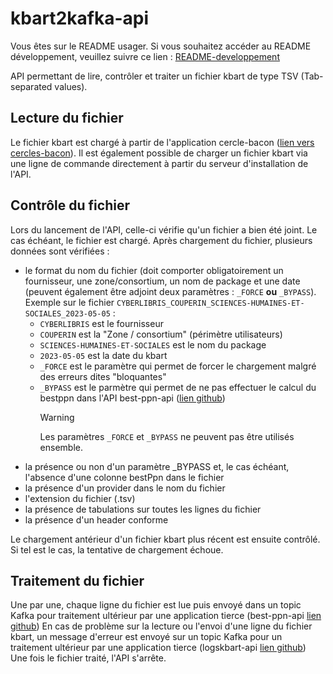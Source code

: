 # kbart2kafka-api

Vous êtes sur le README usager. Si vous souhaitez accéder au README développement, veuillez suivre ce lien : [README-developpement](README-developpement.md)

API permettant de lire, contrôler et traiter un fichier kbart de type TSV (Tab-separated values).

## Lecture du fichier
Le fichier kbart est chargé à partir de l'application cercle-bacon ([lien vers cercles-bacon](https://cerclesbacon.abes.fr/)). Il est également possible de charger un fichier kbart via une ligne de commande directement à partir du serveur d'installation de l'API.

## Contrôle du fichier
Lors du lancement de l'API, celle-ci vérifie qu'un fichier a bien été joint. Le cas échéant, le fichier est chargé.
Après chargement du fichier, plusieurs données sont vérifiées :
- le format du nom du fichier (doit comporter obligatoirement un fournisseur, une zone/consortium, un nom de package et une date (peuvent également être adjoint deux paramètres : `_FORCE` **ou** `_BYPASS`). Exemple sur le fichier `CYBERLIBRIS_COUPERIN_SCIENCES-HUMAINES-ET-SOCIALES_2023-05-05` :
  - `CYBERLIBRIS` est le fournisseur
  - `COUPERIN` est la "Zone / consortium" (périmètre utilisateurs)
  - `SCIENCES-HUMAINES-ET-SOCIALES` est le nom du package
  - `2023-05-05` est la date du kbart
  - `_FORCE` est le paramètre qui permet de forcer le chargement malgré des erreurs dites "bloquantes"
  - `_BYPASS` est le parmètre qui permet de ne pas effectuer le calcul du bestppn dans l'API best-ppn-api ([lien github](https://github.com/abes-esr/best-ppn-api))
    > [!WARNING] 
    > 
    > Les paramètres `_FORCE` et `_BYPASS` ne peuvent pas être utilisés ensemble.
- la présence ou non d'un paramètre _BYPASS et, le cas échéant, l'absence d'une colonne bestPpn dans le fichier
- la présence d'un provider dans le nom du fichier
- l'extension du fichier (.tsv)
- la présence de tabulations sur toutes les lignes du fichier
- la présence d'un header conforme

Le chargement antérieur d'un fichier kbart plus récent est ensuite contrôlé. Si tel est le cas, la tentative de chargement échoue.

## Traitement du fichier
Une par une, chaque ligne du fichier est lue puis envoyé dans un topic Kafka pour traitement ultérieur par une application tierce (best-ppn-api [lien github](https://github.com/abes-esr/best-ppn-api))
En cas de problème sur la lecture ou l'envoi d'une ligne du fichier kbart, un message d'erreur est envoyé sur un topic Kafka pour un traitement ultérieur par une application tierce (logskbart-api [lien github](https://github.com/abes-esr/logskbart-api))  
Une fois le fichier traité, l'API s'arrête. 
